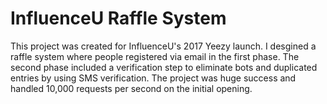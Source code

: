 # InfluenceU Raffle System

This project was created for InfluenceU's 2017 Yeezy launch. I desgined a raffle system where people registered via email in the first phase. The second phase included a verification step to eliminate bots and duplicated entries by using SMS verification. The project was huge success and handled 10,000 requests per second on the initial opening.
